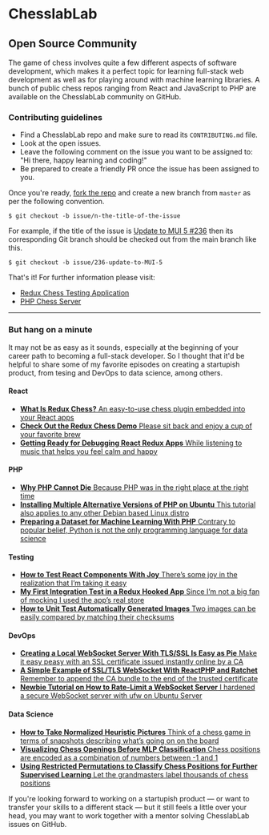 # ChesslabLab
## Open Source Community

The game of chess involves quite a few different aspects of software development, which makes it a perfect topic for learning full-stack web development as well as for playing around with machine learning libraries. A bunch of public chess repos ranging from React and JavaScript to PHP are available on the ChesslabLab community on GitHub.

### Contributing guidelines

- Find a ChesslabLab repo and make sure to read its `CONTRIBUTING.md` file.
- Look at the open issues.
- Leave the following comment on the issue you want to be assigned to: "Hi there, happy learning and coding!"
- Be prepared to create a friendly PR once the issue has been assigned to you.

Once you're ready, [fork the repo](https://docs.github.com/es/get-started/quickstart/fork-a-repo) and create a new branch from `master` as per the following convention.

```text
$ git checkout -b issue/n-the-title-of-the-issue
```

For example, if the title of the issue is [Update to MUI 5 #236](https://github.com/chesslablab/redux-chess/issues/236) then its corresponding Git branch should be checked out from the main branch like this.

```text
$ git checkout -b issue/236-update-to-MUI-5
```

That's it! For further information please visit:

- [Redux Chess Testing Application](https://github.com/chesslablab/testing-redux-chess)
- [PHP Chess Server](https://github.com/chesslablab/chess-server)

---

### But hang on a minute

It may not be as easy as it sounds, especially at the beginning of your career path to becoming a full-stack developer. So I thought that it'd be helpful to share some of my favorite episodes on creating a startupish product, from tesing and DevOps to data science, among others.

#### React

- [**What Is Redux Chess?** An easy-to-use chess plugin embedded into your React apps](https://javascript.plainenglish.io/what-is-redux-chess-6264c99c1eca)
- [**Check Out the Redux Chess Demo** Please sit back and enjoy a cup of your favorite brew](https://javascript.plainenglish.io/check-out-the-redux-chess-demo-acbea003d710)
- [**Getting Ready for Debugging React Redux Apps** While listening to music that helps you feel calm and happy](https://javascript.plainenglish.io/getting-ready-for-debugging-react-redux-apps-a1eefea535)

#### PHP

- [**Why PHP Cannot Die** Because PHP was in the right place at the right time](https://medium.com/geekculture/why-php-cannot-die-2e03cde66ff8)
- [**Installing Multiple Alternative Versions of PHP on Ubuntu** This tutorial also applies to any other Debian based Linux distro](https://medium.com/geekculture/installing-multiple-alternative-versions-of-php-on-ubuntu-b2acc7af3260)
- [**Preparing a Dataset for Machine Learning With PHP** Contrary to popular belief, Python is not the only programming language for data science](https://ai.plainenglish.io/preparing-a-dataset-for-machine-learning-with-php-fd68dd85187e)

#### Testing

- [**How to Test React Components With Joy** There’s some joy in the realization that I’m taking it easy](https://javascript.plainenglish.io/looking-forward-to-testing-react-components-with-joy-5bb3f86c21d7)
- [**My First Integration Test in a Redux Hooked App** Since I’m not a big fan of mocking I used the app’s real store](https://javascript.plainenglish.io/my-first-integration-test-in-a-redux-hooked-app-3b189addd46e)
- [**How to Unit Test Automatically Generated Images** Two images can be easily compared by matching their checksums](https://medium.com/geekculture/how-to-unit-test-automatically-generated-images-e8cd1fb668a8)

#### DevOps

- [**Creating a Local WebSocket Server With TLS/SSL Is Easy as Pie** Make it easy peasy with an SSL certificate issued instantly online by a CA](https://medium.com/geekculture/creating-a-local-websocket-server-with-tls-ssl-is-easy-as-pie-de1a2ef058e0)
- [**A Simple Example of SSL/TLS WebSocket With ReactPHP and Ratchet** Remember to append the CA bundle to the end of the trusted certificate](https://medium.com/geekculture/a-simple-example-of-ssl-tls-websocket-with-reactphp-and-ratchet-e03be973f521)
- [**Newbie Tutorial on How to Rate-Limit a WebSocket Server** I hardened a secure WebSocket server with ufw on Ubuntu Server](https://medium.com/geekculture/newbie-tutorial-on-how-to-rate-limit-a-websocket-server-8e28642ad5ff)

#### Data Science

- [**How to Take Normalized Heuristic Pictures** Think of a chess game in terms of snapshots describing what’s going on on the board](https://medium.com/geekculture/how-to-take-normalized-heuristic-pictures-79ca0df4cdec)
- [**Visualizing Chess Openings Before MLP Classification** Chess positions are encoded as a combination of numbers between -1 and 1](https://medium.com/geekculture/visualizing-chess-openings-before-mlp-classification-fd2a3e8c266)
- [**Using Restricted Permutations to Classify Chess Positions for Further Supervised Learning** Let the grandmasters label thousands of chess positions](https://medium.com/geekculture/using-restricted-permutations-to-classify-chess-positions-for-further-supervised-learning-27eeb3f71d82)

If you're looking forward to working on a startupish product —  or want to transfer your skills to a different stack —  but it still feels a little over your head, you may want to work together with a mentor solving ChesslabLab issues on GitHub.
